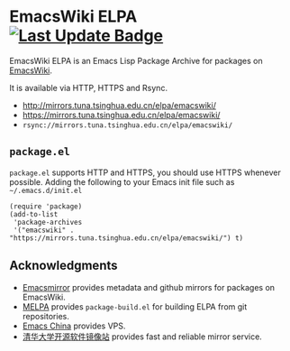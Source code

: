 # EmacsWiki ELPA [![Last Update Badge][badge-link]][badge-link]

[badge-link]: https://elpa.emacs-china.org/emacswiki/last-update.svg

EmacsWiki ELPA is an Emacs Lisp Package Archive for packages on [EmacsWiki][emacswiki].

[emacswiki]: https://www.emacswiki.org/

It is available via HTTP, HTTPS and Rsync.

- http://mirrors.tuna.tsinghua.edu.cn/elpa/emacswiki/
- https://mirrors.tuna.tsinghua.edu.cn/elpa/emacswiki/
- `rsync://mirrors.tuna.tsinghua.edu.cn/elpa/emacswiki/`

## `package.el`

`package.el` supports HTTP and HTTPS, you should use HTTPS whenever possible. Adding the following to your Emacs init file such as `~/.emacs.d/init.el`

```elisp
(require 'package)
(add-to-list
 'package-archives
 '("emacswiki" . "https://mirrors.tuna.tsinghua.edu.cn/elpa/emacswiki/") t)
 ```

## Acknowledgments

- [Emacsmirror][emacsmirror] provides metadata and github mirrors for packages on EmacsWiki.
- [MELPA][melpa] provides `package-build.el` for building ELPA from git repositories.
- [Emacs China][emacs-china] provides VPS.
- [清华大学开源软件镜像站][tuna-mirror] provides fast and reliable  mirror service.

[emacsmirror]: https://emacsmirror.net/
[melpa]: https://github.com/melpa/melpa/
[emacs-china]: https://emacs-china.org/
[tuna-mirror]: https://mirrors.tuna.tsinghua.edu.cn/
